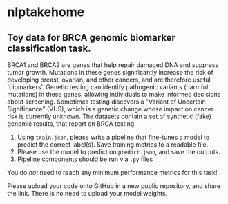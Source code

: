 # nlptakehome
## Toy data for BRCA genomic biomarker classification task.

BRCA1 and BRCA2 are genes that help repair damaged DNA and suppress tumor growth. Mutations in these genes significantly increase the risk of developing breast, ovarian, and other cancers, and are therefore useful 'biomarkers'. Genetic testing can identify pathogenic variants (harmful mutations) in these genes, allowing individuals to make informed decisions about screening. Sometimes testing discovers a "Variant of Uncertain Significance" (VUS), which is a genetic change whose impact on cancer risk is currently unknown. The datasets contain a set of synthetic (fake) genomic results, that report on BRCA testing.

1) Using `train.json`, please write a pipeline that fine-tunes a model to predict the correct label(s). Save training metrics to a readable file.
2) Please use the model to predict on `predict.json`, and save the outputs.
3) Pipeline components should be run via `.py` files

You do *not* need to reach any minimum performance metrics for this task!

Please upload your code onto GitHub in a new public repository, and share the link. There is no need to upload your model weights.
